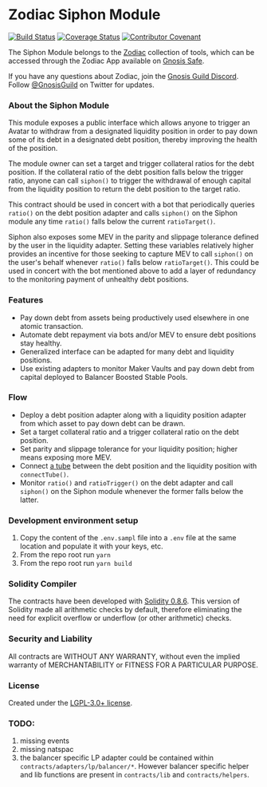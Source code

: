 # Zodiac Siphon Module

[![Build Status](https://github.com/gnosis/zodiac-module-siphon/actions/workflows/ci.yml/badge.svg)](https://github.com/gnosis/zodiac-module-siphon/actions/workflows/ci.yml)
[![Coverage Status](https://coveralls.io/repos/github/gnosis/zodiac-module-siphon/badge.svg?branch=main)](https://coveralls.io/github/gnosis/zodiac-module-siphon)
[![Contributor Covenant](https://img.shields.io/badge/Contributor%20Covenant-2.1-4baaaa.svg)](https://github.com/gnosis/CODE_OF_CONDUCT)

The Siphon Module belongs to the [Zodiac](https://github.com/gnosis/zodiac) collection of tools, which can be accessed through the Zodiac App available on [Gnosis Safe](https://gnosis-safe.io/).

If you have any questions about Zodiac, join the [Gnosis Guild Discord](https://discord.gg/wwmBWTgyEq). Follow [@GnosisGuild](https://twitter.com/gnosisguild) on Twitter for updates.

### About the Siphon Module

This module exposes a public interface which allows anyone to trigger an Avatar to withdraw from a designated liquidity position in order to pay down some of its debt in a designated debt position, thereby improving the health of the position.

The module owner can set a target and trigger collateral ratios for the debt position. If the collateral ratio of the debt position falls below the trigger ratio, anyone can call `siphon()` to trigger the withdrawal of enough capital from the liquidity position to return the debt position to the target ratio.

This contract should be used in concert with a bot that periodically queries `ratio()` on the debt position adapter and calls `siphon()` on the Siphon module any time `ratio()` falls below the current `ratioTarget()`.

Siphon also exposes some MEV in the parity and slippage tolerance defined by the user in the liquidity adapter. Setting these variables relatively higher provides an incentive for those seeking to capture MEV to call `siphon()` on the user's behalf whenever `ratio()` falls below `ratioTarget()`. This could be used in concert with the bot mentioned above to add a layer of redundancy to the monitoring payment of unhealthy debt positions.


### Features

- Pay down debt from assets being productively used elsewhere in one atomic transaction.
- Automate debt repayment via bots and/or MEV to ensure debt positions stay healthy.
- Generalized interface can be adapted for many debt and liquidity positions.
- Use existing adapters to monitor Maker Vaults and pay down debt from capital deployed to Balancer Boosted Stable Pools.

### Flow

- Deploy a debt position adapter along with a liquidity position adapter from which asset to pay down debt can be drawn.
- Set a target collateral ratio and a trigger collateral ratio on the debt position.
- Set parity and slippage tolerance for your liquidity position; higher means exposing more MEV.
- Connect [a tube](https://youtu.be/WqWuwZElgDg) between the debt position and the liquidity position with `connectTube()`.
- Monitor `ratio()` and `ratioTrigger()` on the debt adapter and call `siphon()` on the Siphon module whenever the former falls below the latter.

### Development environment setup

1. Copy the content of the `.env.sampl` file into a `.env` file at the same location and populate it with your keys, etc.
2. From the repo root run `yarn`
3. From the repo root run `yarn build`

### Solidity Compiler

The contracts have been developed with [Solidity 0.8.6](https://github.com/ethereum/solidity/releases/tag/v0.8.6). This version of Solidity made all arithmetic checks by default, therefore eliminating the need for explicit overflow or underflow (or other arithmetic) checks.

### Security and Liability

All contracts are WITHOUT ANY WARRANTY, without even the implied warranty of MERCHANTABILITY or FITNESS FOR A PARTICULAR PURPOSE.

### License

Created under the [LGPL-3.0+ license](LICENSE).

### TODO:

1. missing events
2. missing natspac
3. the balancer specific LP adapter could be contained within `contracts/adapters/lp/balancer/*`. However balancer specific helper and lib functions are present in `contracts/lib` and `contracts/helpers`.
